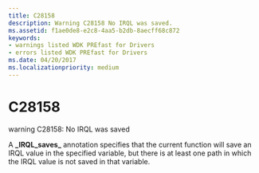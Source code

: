 ```yaml
---
title: C28158
description: Warning C28158 No IRQL was saved.
ms.assetid: f1ae0de8-e2c8-4aa5-b2db-8aecff68c872
keywords:
- warnings listed WDK PREfast for Drivers
- errors listed WDK PREfast for Drivers
ms.date: 04/20/2017
ms.localizationpriority: medium
---
```


# C28158


warning C28158: No IRQL was saved

A **\_IRQL\_saves\_** annotation specifies that the current function will save an IRQL value in the specified variable, but there is at least one path in which the IRQL value is not saved in that variable.

 

 





